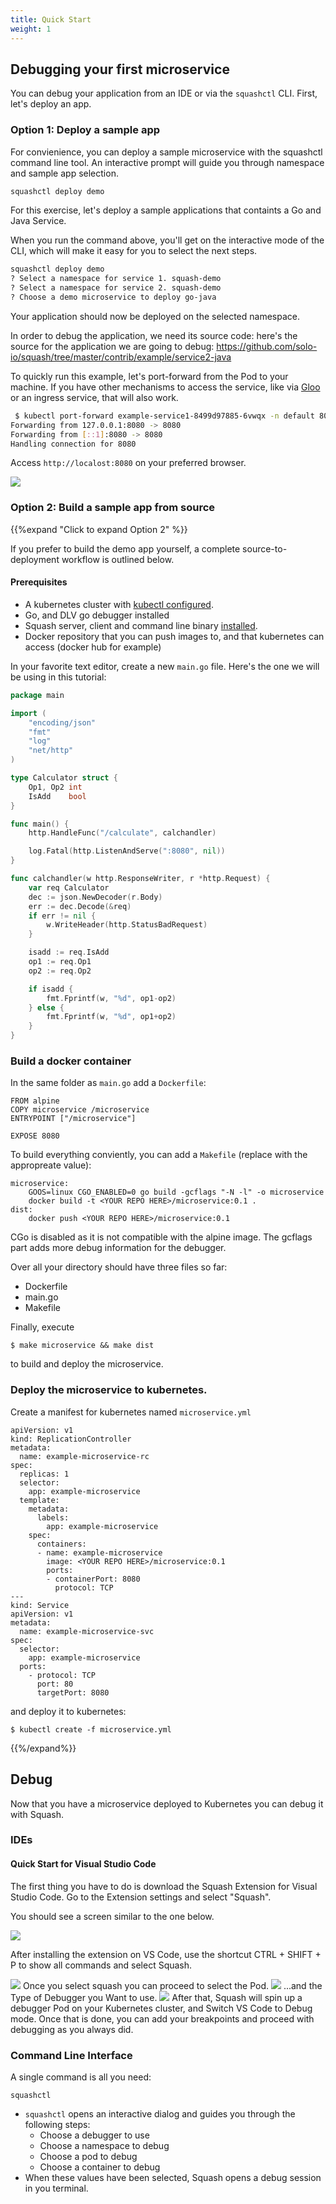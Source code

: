 ```yaml
---
title: Quick Start
weight: 1
---
```


## Debugging your first microservice

You can debug your application from an IDE or via the `squashctl` CLI. First, let's deploy an app.


### Option 1: Deploy a sample app

For convienience, you can deploy a sample microservice with the squashctl command line tool.
An interactive prompt will guide you through namespace and sample app selection.
```bash
squashctl deploy demo
```
For this exercise, let's deploy a sample applications that containts a Go and Java Service.

When you run the command above, you'll get on the interactive mode of the CLI, which will make it easy for you to select the next steps.
```bash
squashctl deploy demo
? Select a namespace for service 1. squash-demo
? Select a namespace for service 2. squash-demo
? Choose a demo microservice to deploy go-java
```
Your application should now be deployed on the selected namespace.

In order to debug the application, we need its source code: here's the source for the application we are going to debug:
https://github.com/solo-io/squash/tree/master/contrib/example/service2-java


To quickly run this example, let's port-forward from the Pod to your machine. If you have other mechanisms to access the service, like via [Gloo](https://gloo.solo.io) or an ingress service, that will also work.

```bash
 $ kubectl port-forward example-service1-8499d97885-6vwqx -n default 8080
Forwarding from 127.0.0.1:8080 -> 8080
Forwarding from [::1]:8080 -> 8080
Handling connection for 8080

```
Access `http://localost:8080` on your preferred browser.

<img src="/images/calc-app.png"/>



### Option 2: Build a sample app from source
{{%expand "Click to expand Option 2" %}}

If you prefer to build the demo app yourself, a complete source-to-deployment workflow is outlined below.
#### Prerequisites
- A kubernetes cluster with [kubectl configured](https://kubernetes.io/docs/tasks/tools/install-kubectl/#configure-kubectl).
- Go, and DLV go debugger installed
- Squash server, client and command line binary [installed](../install/README).
- Docker repository that you can push images to, and that kubernetes can access (docker hub for example)

In your favorite text editor, create a new `main.go` file. Here's the one we will be using in this tutorial:
```go
package main

import (
	"encoding/json"
	"fmt"
	"log"
	"net/http"
)

type Calculator struct {
	Op1, Op2 int
	IsAdd    bool
}

func main() {
	http.HandleFunc("/calculate", calchandler)

	log.Fatal(http.ListenAndServe(":8080", nil))
}

func calchandler(w http.ResponseWriter, r *http.Request) {
	var req Calculator
	dec := json.NewDecoder(r.Body)
	err := dec.Decode(&req)
	if err != nil {
		w.WriteHeader(http.StatusBadRequest)
	}

	isadd := req.IsAdd
	op1 := req.Op1
	op2 := req.Op2

	if isadd {
		fmt.Fprintf(w, "%d", op1-op2)
	} else {
		fmt.Fprintf(w, "%d", op1+op2)
	}
}
```

### Build a docker container
In the same folder as `main.go` add a `Dockerfile`:
```
FROM alpine
COPY microservice /microservice
ENTRYPOINT ["/microservice"]

EXPOSE 8080
```

To build everything conviently, you can add a `Makefile` (replace  <YOUR REPO HERE> with the appropreate value):
```
microservice:
	GOOS=linux CGO_ENABLED=0 go build -gcflags "-N -l" -o microservice
	docker build -t <YOUR REPO HERE>/microservice:0.1 .
dist:
	docker push <YOUR REPO HERE>/microservice:0.1
```
CGo is disabled as it is not compatible with the alpine image. The gcflags part adds more debug information for the debugger.

Over all your directory should have three files so far:
 - Dockerfile
 - main.go
 - Makefile

Finally, execute
```
$ make microservice && make dist
```
to build and deploy the microservice.

### Deploy the microservice to kubernetes.

Create a manifest for kubernetes named `microservice.yml`
```
apiVersion: v1
kind: ReplicationController
metadata:
  name: example-microservice-rc
spec:
  replicas: 1
  selector:
    app: example-microservice
  template:
    metadata:
      labels:
        app: example-microservice
    spec:
      containers:
      - name: example-microservice
        image: <YOUR REPO HERE>/microservice:0.1
        ports:
        - containerPort: 8080
          protocol: TCP
---
kind: Service
apiVersion: v1
metadata:
  name: example-microservice-svc
spec:
  selector:
    app: example-microservice
  ports:
    - protocol: TCP
      port: 80
      targetPort: 8080
```

and deploy it to kubernetes:
```
$ kubectl create -f microservice.yml
```
{{%/expand%}}

## Debug
Now that you have a microservice deployed to Kubernetes you can debug it with Squash.

### IDEs

#### Quick Start for Visual Studio Code

The first thing you have to do is download the Squash Extension for Visual Studio Code. 
Go to the Extension settings and select "Squash".

You should see a screen similar to the one below.

<img src="/images/vscode-squash.PNG"/>

After installing the extension on VS Code, use the shortcut CTRL + SHIFT + P to show all commands and select Squash.

<img src="/images/vs-code-plugin-1.png"/>
Once you select squash you can proceed to select the Pod.
<img src="/images/vs-code-select-pod.png"/>
 ...and the Type of Debugger you Want to use.
<img src="/images/vs-code-select-debugger.png"/>
After that, Squash will spin up a debugger Pod on your Kubernetes cluster, and Switch VS Code to Debug mode. Once that is done, you can add your breakpoints and proceed with debugging as you always did.

### Command Line Interface 

A single command is all you need:
```
squashctl
```
- `squashctl` opens an interactive dialog and guides you through the following steps:
  - Choose a debugger to use
  - Choose a namespace to debug
  - Choose a pod to debug
  - Choose a container to debug
- When these values have been selected, Squash opens a debug session in you terminal.



